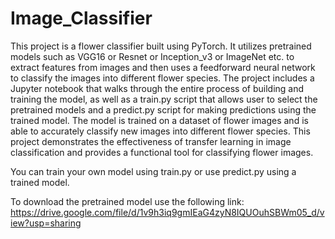 # Image_Classifier

This project is a flower classifier built using PyTorch. It utilizes pretrained models such as VGG16 or Resnet or Inception_v3 or ImageNet etc. to extract features from images and then uses a feedforward neural network to classify the images into different flower species. The project includes a Jupyter notebook that walks through the entire process of building and training the model, as well as a train.py script that allows user to select the pretrained models and a predict.py script for making predictions using the trained model. The model is trained on a dataset of flower images and is able to accurately classify new images into different flower species. This project demonstrates the effectiveness of transfer learning in image classification and provides a functional tool for classifying flower images.

You can train your own model using train.py or use predict.py using a trained model.

To download the pretrained model use the following link:
https://drive.google.com/file/d/1v9h3iq9gmIEaG4zyN8IQUOuhSBWm05_d/view?usp=sharing
